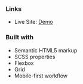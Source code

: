 
### Links

- Live Site: [Demo]()

### Built with

- Semantic HTML5 markup
- SCSS properties
- Flexbox
- Grid
- Mobile-first workflow

 
